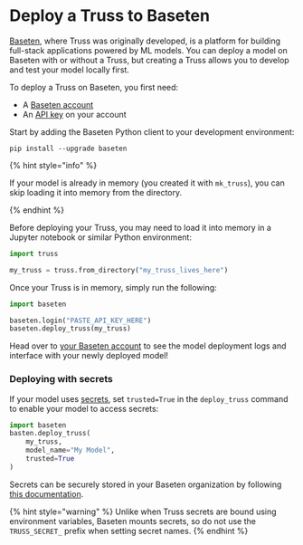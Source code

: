 # Deploy a Truss to Baseten

[Baseten](https://baseten.co), where Truss was originally developed, is a platform for building full-stack applications powered by ML models. You can deploy a model on Baseten with or without a Truss, but creating a Truss allows you to develop and test your model locally first.

To deploy a Truss on Baseten, you first need:

* A [Baseten account](https://app.baseten.co/accounts/signup/)
* An [API key](https://docs.baseten.co/settings/api-keys) on your account

Start by adding the Baseten Python client to your development environment:

```
pip install --upgrade baseten
```

{% hint style="info" %}

If your model is already in memory (you created it with `mk_truss`), you can skip loading it into memory from the directory.

{% endhint %}

Before deploying your Truss, you may need to load it into memory in a Jupyter notebook or similar Python environment:

```python
import truss

my_truss = truss.from_directory("my_truss_lives_here")
```

Once your Truss is in memory, simply run the following:

```python
import baseten

baseten.login("PASTE_API_KEY_HERE")
baseten.deploy_truss(my_truss)
```

Head over to [your Baseten account](https://app.baseten.co) to see the model deployment logs and interface with your newly deployed model!

### Deploying with secrets

If your model uses [secrets](../develop/secrets.md), set `trusted=True` in the `deploy_truss` command to enable your model to access secrets:

```python
import baseten
basten.deploy_truss(
    my_truss,
    model_name="My Model",
    trusted=True
)
```

Secrets can be securely stored in your Baseten organization by following [this documentation](https://docs.baseten.co/settings/secrets).

{% hint style="warning" %}
Unlike when Truss secrets are bound using environment variables, Baseten mounts secrets, so do not use the `TRUSS_SECRET_` prefix when setting secret names.
{% endhint %}
